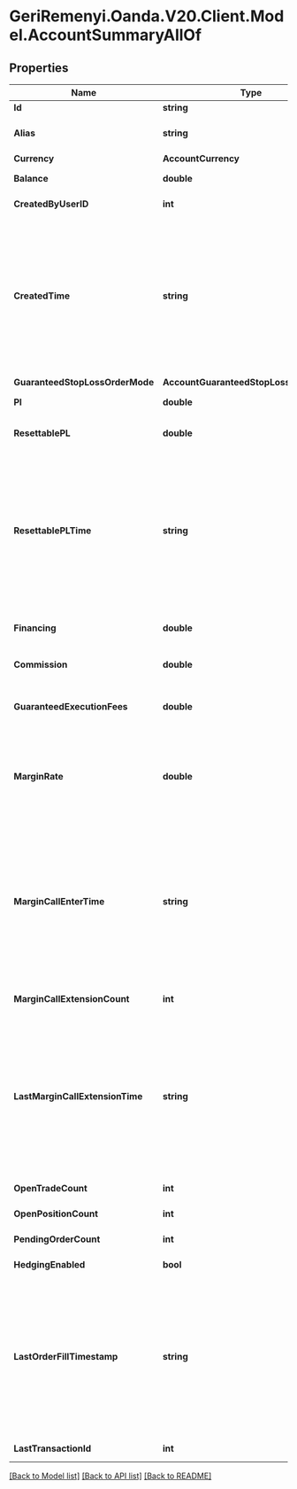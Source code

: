 # GeriRemenyi.Oanda.V20.Client.Model.AccountSummaryAllOf
## Properties

Name | Type | Description | Notes
------------ | ------------- | ------------- | -------------
**Id** | **string** | The Account&#39;s identifier | [optional] 
**Alias** | **string** | Client-assigned alias for the Account. Only provided if the Account has an alias set | [optional] 
**Currency** | **AccountCurrency** |  | [optional] 
**Balance** | **double** | The current balance of the Account. | [optional] 
**CreatedByUserID** | **int** | ID of the user that created the Account. | [optional] 
**CreatedTime** | **string** | A date and time value using either RFC3339 or UNIX time representation. The RFC 3339 representation is a string conforming to https://tools.ietf.org/rfc/rfc3339.txt. The Unix representation is a string representing the number of seconds since the Unix Epoch (January 1st, 1970 at UTC). The value is a fractional number, where the fractional part represents a fraction of a second (up to nine decimal places). | [optional] 
**GuaranteedStopLossOrderMode** | **AccountGuaranteedStopLossOrderMode** |  | [optional] 
**Pl** | **double** | The total profit/loss realized over the lifetime of the Account. | [optional] 
**ResettablePL** | **double** | The total realized profit/loss for the Account since it was last reset by the client. | [optional] 
**ResettablePLTime** | **string** | A date and time value using either RFC3339 or UNIX time representation. The RFC 3339 representation is a string conforming to https://tools.ietf.org/rfc/rfc3339.txt. The Unix representation is a string representing the number of seconds since the Unix Epoch (January 1st, 1970 at UTC). The value is a fractional number, where the fractional part represents a fraction of a second (up to nine decimal places). | [optional] 
**Financing** | **double** | The total amount of financing paid/collected over the lifetime of the Account. | [optional] 
**Commission** | **double** | The total amount of commission paid over the lifetime of the Account. | [optional] 
**GuaranteedExecutionFees** | **double** | The total amount of fees charged over the lifetime of the Account for the execution of guaranteed Stop Loss Orders. | [optional] 
**MarginRate** | **double** | Client-provided margin rate override for the Account. The effective margin rate of the Account is the lesser of this value and the OANDA margin rate for the Account&#39;s division. This value is only provided if a margin rate override exists for the Account. | [optional] 
**MarginCallEnterTime** | **string** | A date and time value using either RFC3339 or UNIX time representation. The RFC 3339 representation is a string conforming to https://tools.ietf.org/rfc/rfc3339.txt. The Unix representation is a string representing the number of seconds since the Unix Epoch (January 1st, 1970 at UTC). The value is a fractional number, where the fractional part represents a fraction of a second (up to nine decimal places). | [optional] 
**MarginCallExtensionCount** | **int** | The number of times that the Account&#39;s current margin call was extended. | [optional] 
**LastMarginCallExtensionTime** | **string** | A date and time value using either RFC3339 or UNIX time representation. The RFC 3339 representation is a string conforming to https://tools.ietf.org/rfc/rfc3339.txt. The Unix representation is a string representing the number of seconds since the Unix Epoch (January 1st, 1970 at UTC). The value is a fractional number, where the fractional part represents a fraction of a second (up to nine decimal places). | [optional] 
**OpenTradeCount** | **int** | The number of Trades currently open in the Account. | [optional] 
**OpenPositionCount** | **int** | The number of Positions currently open in the Account. | [optional] 
**PendingOrderCount** | **int** | The number of Orders currently pending in the Account. | [optional] 
**HedgingEnabled** | **bool** | Flag indicating that the Account has hedging enabled. | [optional] 
**LastOrderFillTimestamp** | **string** | A date and time value using either RFC3339 or UNIX time representation. The RFC 3339 representation is a string conforming to https://tools.ietf.org/rfc/rfc3339.txt. The Unix representation is a string representing the number of seconds since the Unix Epoch (January 1st, 1970 at UTC). The value is a fractional number, where the fractional part represents a fraction of a second (up to nine decimal places). | [optional] 
**LastTransactionId** | **int** | The ID of the last Transaction created for the Account. | [optional] 

[[Back to Model list]](../README.md#documentation-for-models) [[Back to API list]](../README.md#documentation-for-api-endpoints) [[Back to README]](../README.md)

